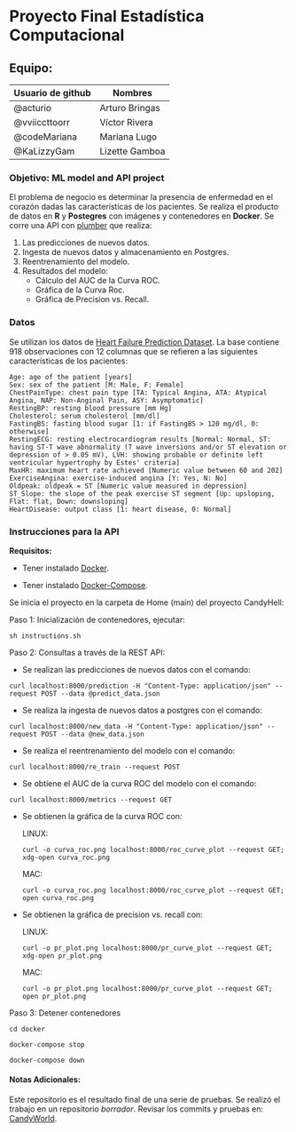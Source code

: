 # Proyecto Final Estadística Computacional

## Equipo:

| Usuario de github | Nombres        |
|------------------|----------------|
| @acturio         | Arturo Bringas |  
| @vviiccttoorr    | Víctor Rivera  | 
| @codeMariana     | Mariana Lugo   | 
| @KaLizzyGam  | Lizette Gamboa | 

### Objetivo: ML model and API project 

El problema de negocio es determinar la presencia de enfermedad en el corazón dadas las características de los pacientes.
Se realiza el producto de datos en **R** y **Postegres** con imágenes y contenedores en **Docker**. Se corre una API con [plumber](https://www.rplumber.io/) que realiza:

1. Las predicciones de nuevos datos.
2. Ingesta de nuevos datos y almacenamiento en Postgres.
3. Reentrenamiento del modelo.
4. Resultados del modelo: 
   - Cálculo del AUC de la Curva ROC. 
   - Gráfica de la Curva Roc. 
   - Gráfica de Precision vs. Recall.

### Datos
Se utilizan los datos de [Heart Failure Prediction Dataset](https://www.kaggle.com/fedesoriano/heart-failure-prediction). La base contiene 918 observaciones con 12 columnas que se refieren a las siguientes características de los pacientes:


    Age: age of the patient [years]
    Sex: sex of the patient [M: Male, F: Female]
    ChestPainType: chest pain type [TA: Typical Angina, ATA: Atypical Angina, NAP: Non-Anginal Pain, ASY: Asymptomatic]
    RestingBP: resting blood pressure [mm Hg]
    Cholesterol: serum cholesterol [mm/dl]
    FastingBS: fasting blood sugar [1: if FastingBS > 120 mg/dl, 0: otherwise]
    RestingECG: resting electrocardiogram results [Normal: Normal, ST: having ST-T wave abnormality (T wave inversions and/or ST elevation or depression of > 0.05 mV), LVH: showing probable or definite left ventricular hypertrophy by Estes' criteria]
    MaxHR: maximum heart rate achieved [Numeric value between 60 and 202]
    ExerciseAngina: exercise-induced angina [Y: Yes, N: No]
    Oldpeak: oldpeak = ST [Numeric value measured in depression]
    ST_Slope: the slope of the peak exercise ST segment [Up: upsloping, Flat: flat, Down: downsloping]
    HeartDisease: output class [1: heart disease, 0: Normal]



### Instrucciones para la API

**Requisitos:** 
- Tener instalado [Docker](https://docs.docker.com/get-docker/).

- Tener instalado [Docker-Compose](https://docs.docker.com/compose/install/).



Se inicia el proyecto en la carpeta de Home (main) del proyecto CandyHell:

Paso 1: Inicialización de contenedores, ejecutar:

`sh instructions.sh`

Paso 2: Consultas a través de la REST API:

* Se realizan las predicciones de nuevos datos con el comando: 

`curl localhost:8000/prediction -H "Content-Type: application/json" --request POST --data @predict_data.json`

* Se realiza la ingesta de nuevos datos a postgres con el comando:

`curl localhost:8000/new_data -H "Content-Type: application/json" --request POST --data @new_data.json`

* Se realiza el reentrenamiento del modelo con el comando: 

`curl localhost:8000/re_train --request POST`

* Se obtiene el AUC de la curva ROC del modelo con el comando: 

`curl localhost:8000/metrics --request GET` 

* Se obtienen la gráfica de la curva ROC con:

    LINUX:

    `curl -o curva_roc.png localhost:8000/roc_curve_plot --request GET; xdg-open curva_roc.png`

    MAC:

    `curl -o curva_roc.png localhost:8000/roc_curve_plot --request GET; open curva_roc.png`


* Se obtienen la gráfica de precision vs. recall con:

    LINUX:

    `curl -o pr_plot.png localhost:8000/pr_curve_plot --request GET; xdg-open pr_plot.png`

    MAC:

    `curl -o pr_plot.png localhost:8000/pr_curve_plot --request GET; open pr_plot.png`


Paso 3: Detener contenedores

`cd docker `

`docker-compose stop`

`docker-compose down`


#### Notas Adicionales: 

Este repositorio es el resultado final de una serie de pruebas. Se realizó el trabajo en un repositorio *borrador*. Revisar los commits y pruebas en: [CandyWorld](https://github.com/Acturio/CandyWorld).

